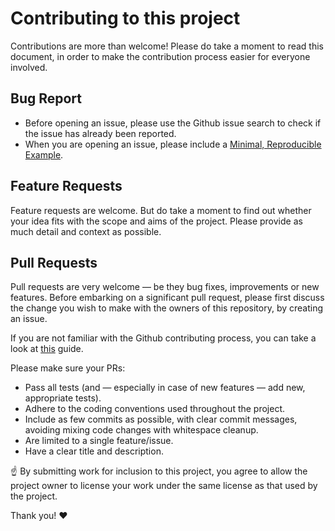 # Contributing to this project
Contributions are more than welcome! Please do take a moment to read this document, in order to make the contribution process easier for everyone involved.

## Bug Report
- Before opening an issue, please use the Github issue search to check if the issue has already been reported. 
- When you are opening an issue, please include a [Minimal, Reproducible Example](https://stackoverflow.com/help/minimal-reproducible-example).

## Feature Requests
Feature requests are welcome. But do take a moment to find out whether your idea fits with the scope and aims of the project. 
Please provide as much detail and context as possible.

## Pull Requests
Pull requests are very welcome — be they bug fixes, improvements or new features. Before embarking on a significant pull request,
please first discuss the change you wish to make with the owners of this repository, by creating an issue.

If you are not familiar with the Github contributing process, you can take a look at [this](https://www.gun.io/blog/how-to-github-fork-branch-and-pull-request) guide.

Please make sure your PRs:
- Pass all tests (and — especially in case of new features — add new, appropriate tests).
- Adhere to the coding conventions used throughout the project.
- Include as few commits as possible, with clear commit messages, avoiding mixing code changes with whitespace cleanup.
- Are limited to a single feature/issue.
- Have a clear title and description.

:point_up: By submitting work for inclusion to this project, you agree to allow the project owner to license your work 
under the same license as that used by the project.

Thank you! :heart:
